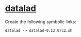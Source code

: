 # [datalad](https://hpc.nih.gov/apps/datalad.html)

Create the following symbolic links:
```
datalad -> datalad-0.13.0rc2.sh
```
